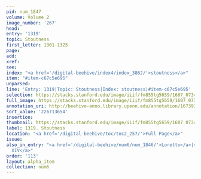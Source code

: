 ```yaml
---
pid: num_1847
volume: Volume 2
image_number: '267'
head:
entry: '1319'
topic: Stoutness
first_letter: 1301-1325
page:
add:
xref:
see:
index: "<a href='/digital-beehive/index4/index_3862/'>stoutness</a>"
item: "#item-c67c5e695"
unparsed:
line: 'Entry: 1319|Topic: Stoutness|Index: stoutness|#item-c67c5e695'
selection: https://stacks.stanford.edu/image/iiif/fm855tg5659/1607_0734/453,3654,2766,237/full/0/default.jpg
full_image: https://stacks.stanford.edu/image/iiif/fm855tg5659/1607_0734/full/full/0/default.jpg
annotation_uri: http://beehive-anno.library.upenn.edu/annotation/1673933925931
sort_value: '226713654'
insertion:
thumbnail: https://stacks.stanford.edu/image/iiif/fm855tg5659/1607_0734/453,3654,600,180/250,/0/default.jpg
label: 1319. Stoutness
location: "<a href='/digital-beehive/toc/toc2_257/'>Full Page</a>"
issue:
also_in_entry: "<a href='/digital-beehive/num6/num_1846/'>Loretto</a>|<a href='/digital-beehive/num6/num_1848/'>Ludovicus
  XIV</a>"
order: '113'
layout: alpha_item
collection: num6
---
```

